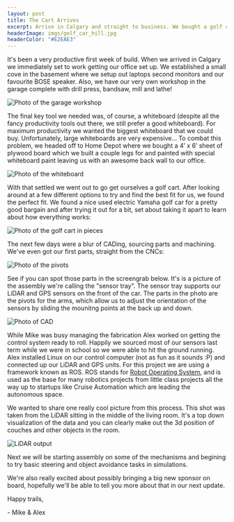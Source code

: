 ```yaml
---
layout: post
title: The Cart Arrives
excerpt: Arrive in Calgary and straight to business. We bought a golf cart and had our first look at our new control system. There are a lot of aluminum chips in our future...
headerImage: imgs/golf_car_hill.jpg
headerColor: "#E2EAE3"
---
```


It's been a very productive first week of build. When we arrived in Calgary we immediately set to work getting our office set up. We established a small cove in the basement where we setup out laptops second monitors and our favourite BOSE speaker. Also, we have our very own workshop in the garage complete with drill press, bandsaw, mill and lathe!

![Photo of the garage workshop](imgs/workshop.jpg)

The final key tool we needed was, of course, a whiteboard (despite all the fancy productivity tools out there, we still prefer a good whiteboard). For maximum productivity we wanted the biggest whiteboard that we could buy.  Unfortunately, large whiteboards are very expensive… To combat this problem, we headed off to Home Depot where we bought a 4’ x 6’ sheet of plywood board which we built a couple legs for and painted with special whiteboard paint leaving us with an awesome back wall to our office. 

![Photo of the whiteboard](imgs/whiteboard.jpg)

With that settled we went out to go get ourselves a golf cart. After looking around at a few different options to try and find the best fit for us, we found the perfect fit. We found a nice used electric Yamaha golf car for a pretty good bargain and after trying it out for a bit, set about taking it apart to learn about how everything works:

![Photo of the golf cart in pieces](imgs/dissassembled_golf_cart.jpg)

The next few days were a blur of CADing, sourcing parts and machining. We've even got our first parts, straight from the CNCs:

![Photo of the pivots](imgs/pivots.jpg)

See if you can spot those parts in the screengrab below. It's is a picture of the assembly we're calling the "sensor tray". The sensor tray supports our LiDAR and GPS sensors on the front of the car. The parts in the photo are the pivots for the arms, which allow us to adjust the orientation of the sensors by sliding the mounitng points at the back up and down.

![Photo of CAD](imgs/sensor_tray.jpg)

While Mike was busy managing the fabrication Alex worked on getting the control system ready to roll. Happily we sourced most of our sensors last term while we were in school so we were able to hit the ground running. Alex installed Linux on our control computer (not as fun as it sounds :P) and connected up our LiDAR and GPS units. For this project we are using a framework known as ROS. ROS stands for [Robot Operating System](http://www.ros.org/), and is used as the base for many robotics projects from little class projects all the way up to startups like Cruise Automation which are leading the autonomous space. 

We wanted to share one really cool picture from this process. This shot was taken from the LiDAR sitting in the middle of the living room. It's a top down visualization of the data and you can clearly make out the 3d position of couches and other objects in the room.

![LiDAR output](imgs/living_room.jpg)

Next we will be starting assembly on some of the mechanisms and begining to try basic steering and object avoidance tasks in simulations.

We're also really excited about possibly bringing a big new sponsor on board, hopefully we'll be able to tell you more about that in our next update.

Happy trails,

\- Mike & Alex